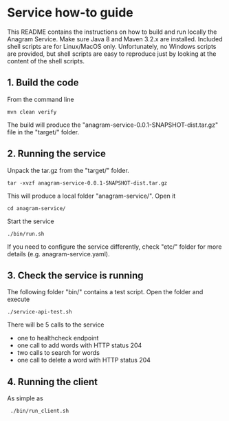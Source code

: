 # Service how-to guide

This README contains the instructions on how to build and run locally the Anagram Service. 
Make sure Java 8 and Maven 3.2.x are installed. Included shell scripts are for Linux/MacOS
only. Unfortunately, no Windows scripts are provided, but shell scripts are easy to
reproduce just by looking at the content of the shell scripts.

## 1. Build the code

From the command line
```
mvn clean verify
```
The build will produce the "anagram-service-0.0.1-SNAPSHOT-dist.tar.gz" file in the "target/" folder.

## 2. Running the service

Unpack the tar.gz from the "target/" folder.
```
tar -xvzf anagram-service-0.0.1-SNAPSHOT-dist.tar.gz
```

This will produce a local folder "anagram-service/". Open it
```
cd anagram-service/
```

Start the service
```
./bin/run.sh
```

If you need to configure the service differently, check "etc/" folder for more details (e.g. anagram-service.yaml).

## 3. Check the service is running

The following folder "bin/" contains a test script. Open the folder and execute
```
./service-api-test.sh
```

There will be 5 calls to the service

- one to healthcheck endpoint
- one call to add words with HTTP status 204
- two calls to search for words
- one call to delete a word with HTTP status 204

## 4. Running the client

As simple as
```
 ./bin/run_client.sh
```
